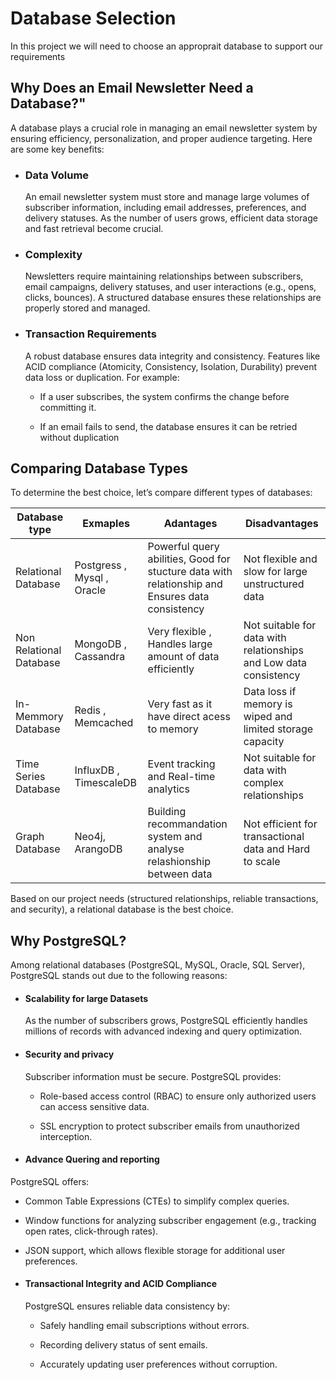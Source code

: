 # Database Selection 

In this project we will need to choose an approprait database to support our requirements 

## Why Does an Email Newsletter Need a Database?"

A database plays a crucial role in managing an email newsletter system by ensuring efficiency, personalization, and proper audience targeting. Here are some key benefits:
- ### Data Volume 

  An email newsletter system must store and manage large volumes of subscriber information, including email addresses, preferences, and delivery statuses. As the number of users grows, efficient data storage and fast retrieval become crucial.

- ### Complexity 

  Newsletters require maintaining relationships between subscribers, email campaigns, delivery statuses, and user interactions (e.g., opens, clicks, bounces). A structured database ensures these relationships are properly stored and managed.

- ### Transaction Requirements 
  A robust database ensures data integrity and consistency. Features like ACID compliance (Atomicity, Consistency, Isolation, Durability) prevent data loss or duplication. For example:

   - If a user subscribes, the system confirms the change before committing it.

  -  If an email fails to send, the database ensures it can be retried without duplication

## Comparing Database Types
To determine the best choice, let’s compare different types of databases:

|Database type|Exmaples | Adantages | Disadvantages|
|---------|------------|------------|---------------|
Relational Database |Postgress , Mysql , Oracle | Powerful query abilities, Good for stucture data with relationship and Ensures data consistency | Not flexible and slow for large unstructured data 
Non Relational Database| MongoDB , Cassandra |Very flexible , Handles large amount of data efficiently  | Not suitable for data with  relationships and Low data consistency 
In-Memmory Database | Redis , Memcached | Very fast as it have direct acess to memory | Data loss if memory is wiped and limited storage capacity 
Time Series Database| InfluxDB , TimescaleDB |Event tracking and Real-time analytics | Not suitable for data with complex relationships
Graph Database|Neo4j, ArangoDB|  Building recommandation system and analyse relashionship between data | Not efficient for transactional data and Hard to scale 

Based on our project needs (structured relationships, reliable transactions, and security), a relational database is the best choice.

 ## Why PostgreSQL?

Among relational databases (PostgreSQL, MySQL, Oracle, SQL Server), PostgreSQL stands out due to the following reasons:

- #### Scalability for large Datasets

  As the number of subscribers grows, PostgreSQL efficiently handles millions of records with advanced indexing and query optimization.

- #### Security and privacy 
  Subscriber information must be secure. PostgreSQL provides:

    - Role-based access control (RBAC) to ensure only authorized users can access sensitive data.

   -  SSL encryption to protect subscriber emails from unauthorized interception.

- #### Advance Quering and reporting 

PostgreSQL offers:

  -  Common Table Expressions (CTEs) to simplify complex queries.


  - Window functions for analyzing subscriber engagement (e.g., tracking open rates, click-through rates).

  - JSON support, which allows flexible storage for additional user preferences.

- #### Transactional Integrity and ACID Compliance
  PostgreSQL ensures reliable data consistency by:

    - Safely handling email subscriptions without errors.

   -  Recording delivery status of sent emails.

   -  Accurately updating user preferences without corruption.
